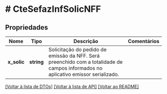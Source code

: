# # CteSefazInfSolicNFF

## Propriedades

Nome | Tipo | Descrição | Comentários
------------ | ------------- | ------------- | -------------
**x_solic** | **string** | Solicitação do pedido de emissão da NFF.  Será preenchido com a totalidade de campos informados no aplicativo emissor serializado. |

[[Voltar à lista de DTOs]](../../README.md#models) [[Voltar à lista de API]](../../README.md#endpoints) [[Voltar ao README]](../../README.md)
